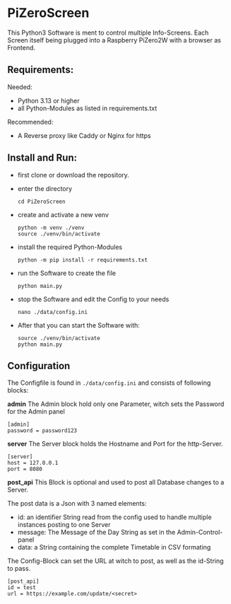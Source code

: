 # PiZeroScreen

This Python3 Software is ment to control multiple Info-Screens.
Each Screen itself being plugged into a Raspberry PiZero2W with a browser as Frontend.

**Requirements:**
-
Needed:
- Python 3.13 or higher
- all Python-Modules as listed in requirements.txt

Recommended:
- A Reverse proxy like Caddy or Nginx for https

**Install and Run:**
-

- first clone or download the repository.
- enter the directory
  ```
  cd PiZeroScreen
  ```
- create and activate a new venv
  ```
  python -m venv ./venv
  source ./venv/bin/activate
  ```
- install the required Python-Modules
  ```
  python -m pip install -r requirements.txt
  ```
- run the Software to create the file
  ```
  python main.py
  ```
- stop the Software and edit the Config to your needs
  ```
  nano ./data/config.ini
  ```

- After that you can start the Software with:
  ```
  source ./venv/bin/activate
  python main.py
  ```

**Configuration**
-
The Configfile is found in ```./data/config.ini``` and consists of following blocks:

**admin**
The Admin block hold only one Parameter, witch sets the Password for the Admin panel
```
[admin]
password = password123
```

**server**
The Server block holds the Hostname and Port for the http-Server.
```
[server]
host = 127.0.0.1
port = 8080
```

**post_api**
This Block is optional and used to post all Database changes to a Server.

The post data is a Json with 3 named elements:
- id: an identifier String read from the config used to handle multiple instances posting to one Server
- message: The Message of the Day String as set in the Admin-Control-panel
- data: a String containing the complete Timetable in CSV formating

The Config-Block can set the URL at witch to post, as well as the id-String to pass.
```
[post_api]
id = test
url = https://example.com/update/<secret>
```
